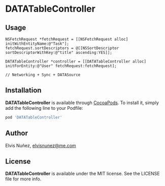 # DATATableController

## Usage

```objc
NSFetchRequest *fetchRequest = [[NSFetchRequest alloc] initWithEntityName:@"Task"];
fetchRequest.sortDescriptors = @[[NSSortDescriptor sortDescriptorWithKey:@"title" ascending:YES]];

DATATableController *controller = [[DATATableController alloc] initForEntity:@"User" fetchRequest:fetchRequest];

// Networking + Sync + DATASource
```

## Installation

**DATATableController** is available through [CocoaPods](http://cocoapods.org). To install
it, simply add the following line to your Podfile:

```ruby
pod 'DATATableController'
```

## Author

Elvis Nuñez, elvisnunez@me.com

## License

**DATATableController** is available under the MIT license. See the LICENSE file for more info.
